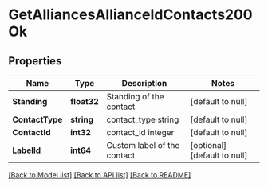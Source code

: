 # GetAlliancesAllianceIdContacts200Ok

## Properties
Name | Type | Description | Notes
------------ | ------------- | ------------- | -------------
**Standing** | **float32** | Standing of the contact | [default to null]
**ContactType** | **string** | contact_type string | [default to null]
**ContactId** | **int32** | contact_id integer | [default to null]
**LabelId** | **int64** | Custom label of the contact | [optional] [default to null]

[[Back to Model list]](../README.md#documentation-for-models) [[Back to API list]](../README.md#documentation-for-api-endpoints) [[Back to README]](../README.md)


